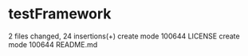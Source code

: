 # testFramework

2 files changed, 24 insertions(+)
create mode 100644 LICENSE
create mode 100644 README.md
